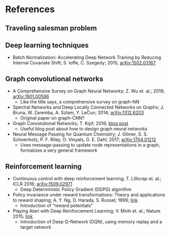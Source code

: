 # References

## Traveling salesman problem

## Deep learning techniques
* Batch Normalization: Accelerating Deep Network Training by Reducing Internal Covariate Shift; S. Ioffe, C. Szegedy; 2015; [arXiv:1502.03167](https://arxiv.org/abs/1502.03167)

## Graph convolutional networks
* A Comprehensive Survey on Graph Neural Networks; Z. Wu et. al.; 2019; [arXiv:1901.00596](https://arxiv.org/abs/1901.00596)
	* Like the title says, a comprehensive survey on graph-NN
* Spectral Networks and Deep Locally Connected Networks on Graphs; J. Bruna, W. Zaremba, A. Szlam, Y. LeCun; 2014; [arXiv:1312.6203](https://arxiv.org/abs/1312.6203)
	* Original paper on graph-CNN?
* Graph Convolutional Networks; T. Kipf; 2016; [blog post](https://tkipf.github.io/graph-convolutional-networks/)
	* Useful blog post about how to design graph neural networks
* Neural Message Passing for Quantum Chemistry; J. Gilmer, S. S. Schoenholz, P. F. Riley, O. Vinyals, G. E. Dahl; 2017; [arXiv:1704.01212](https://arxiv.org/pdf/1704.01212.pdf)
    * Uses message-passing to update node representations in a graph, formalizes a very general framework

## Reinforcement learning
* Continuous control with deep reinforcement learning; T. Lillicrap et. al.; ICLR 2016; [arXiv:1509.02971](https://arxiv.org/abs/1509.02971)
	* Deep Deterministic Policy Gradient (DDPG) algorithm
* Policy invariance under reward transformations: Theory and applications to reward shaping; A. Y. Ng, D. Harada, S. Russel; 1999; [link](https://people.eecs.berkeley.edu/~pabbeel/cs287-fa09/readings/NgHaradaRussell-shaping-ICML1999.pdf)
	* Introduction of "reward potentials"
* Playing Atari with Deep Reinforcement Learning; V. Mnih et. al.; Nature 2015; [link](https://www.cs.toronto.edu/~vmnih/docs/dqn.pdf)
	* Introduction of Deep Q-Network (DQN), using memory replay and a target network
